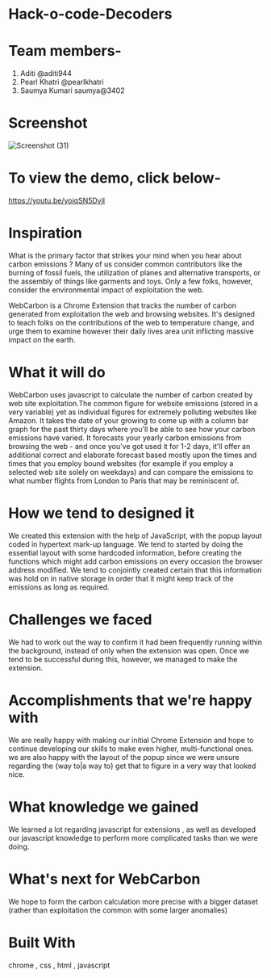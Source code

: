 # Hack-o-code-Decoders

# Team members-
1. Aditi @aditi944
2.  Pearl Khatri @pearlkhatri
3.  Saumya Kumari saumya@3402

# Screenshot
![Screenshot (31)](https://user-images.githubusercontent.com/68181276/141764267-bf3831e7-1d78-41ab-a813-ec955580398d.png)

# To view the demo, click below- 
https://youtu.be/yoiqSN5DvjI

# Inspiration
What is the primary factor that strikes your mind when you hear about carbon emissions ? Many of us consider common contributors like the burning of fossil fuels, the utilization of planes and alternative transports, or the assembly of things like garments and toys. Only a few folks, however, consider the environmental impact of exploitation the web.

WebCarbon is a Chrome Extension that tracks the number of carbon generated from exploitation the web and browsing websites. It's designed to teach folks on the contributions of the web to temperature change, and urge them to examine however their daily lives area unit inflicting massive impact on the earth.

# What it will do
WebCarbon uses javascript to calculate the number of carbon created by web site exploitation.The common figure for website emissions (stored in a very variable) yet as individual figures for extremely polluting websites like Amazon. It takes the date of your growing to come up with a column bar graph for the past thirty days where you'll be able to see how your carbon emissions have varied. It forecasts your yearly carbon emissions from browsing the web - and once you've got used it for 1-2 days, it'll offer an additional correct and elaborate forecast based mostly upon the times and times that you employ bound websites (for example if you employ a selected web site solely on weekdays) and can compare the emissions to what number flights from London to Paris that may be reminiscent of.

# How we tend to designed it
We created this extension with the help of JavaScript, with the popup layout coded in hypertext mark-up language. We tend to started by doing the essential layout with some hardcoded information, before creating the functions which might add carbon emissions on every occasion the browser address modified. We tend to conjointly created certain that this information was hold on in native storage in order that it might keep track of the emissions as long as required.

# Challenges we faced
We had to work out the way to confirm it had been frequently running within the background, instead of only when the extension was open. Once we tend to be successful during this, however, we managed to make the extension.

# Accomplishments that we're happy with
We are really happy with making our initial Chrome Extension and hope to continue developing our skills to make even higher, multi-functional ones. we are also happy with the layout of the popup since we were unsure regarding the {way to|a way to} get that to figure in a very way that looked nice.

# What knowledge we gained 
We learned a lot regarding javascript for extensions , as well as developed our javascript knowledge to perform more complicated tasks than we were doing.

# What's next for WebCarbon
We hope to form the carbon calculation more precise with a bigger dataset (rather than exploitation the common with some larger anomalies)

# Built With
chrome , css , html , javascript
